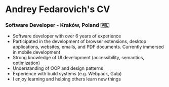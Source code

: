 # Andrey Fedarovich's CV

### Software Developer - Kraków, Poland 🇵🇱

- Software developer with over 6 years of experience
- Participated in the development of browser extensions, desktop applications, websites, emails, and PDF documents. Currently immersed in mobile development
- Strong knowledge of UI development (accessibility, semantics, optimization)
- Understanding of OOP and design patterns
- Experience with build systems (e.g. Webpack, Gulp)
- I enjoy learning and helping others learn new things
